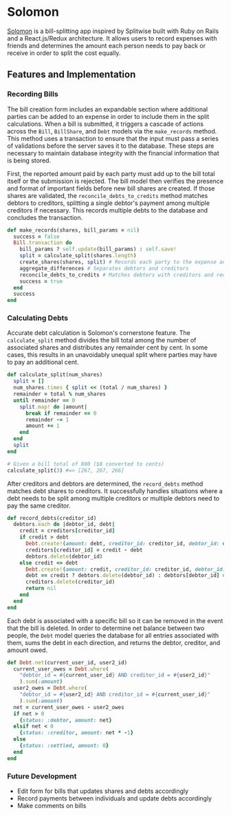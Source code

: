 # Solomon

[Solomon][solomon] is a bill-splitting app inspired by Splitwise built with Ruby on Rails and a React.js/Redux architecture. It allows users to record expenses with friends and determines the amount each person needs to pay back or receive in order to split the cost equally.

## Features and Implementation

### Recording Bills

The bill creation form includes an expandable section where additional parties can be added to an expense in order to include them in the split calculations. When a bill is submitted, it triggers a cascade of actions across the `Bill`, `BillShare`, and `Debt` models via the `make_records` method. This method uses a transaction to ensure that the input must pass a series of validations before the server saves it to the database. These steps are necessary to maintain database integrity with the financial information that is being stored.

First, the reported amount paid by each party must add up to the bill total itself or the submission is rejected. The bill model then verifies the presence and format of important fields before new bill shares are created. If those shares are validated, the `reconcile_debts_to_credits` method matches debtors to creditors, splitting a single debtor's payment among multiple creditors if necessary. This records multiple debts to the database and concludes the transaction.

```rb
def make_records(shares, bill_params = nil)
  success = false
  Bill.transaction do
    bill_params ? self.update(bill_params) : self.save!
    split = calculate_split(shares.length)
    create_shares(shares, split) # Records each party to the expense and the amount they paid
    aggregate_differences # Separates debtors and creditors
    reconcile_debts_to_credits # Matches debtors with creditors and records amount owed to each
    success = true
  end
  success
end
```

### Calculating Debts

Accurate debt calculation is Solomon's cornerstone feature. The `calculate_split` method divides the bill total among the number of associated shares and distributes any remainder cent by cent. In some cases, this results in an unavoidably unequal split where parties may have to pay an additional cent.

```rb
def calculate_split(num_shares)
  split = []
  num_shares.times { split << (total / num_shares) }
  remainder = total % num_shares
  until remainder == 0
    split.map! do |amount|
      break if remainder == 0
      remainder -= 1
      amount += 1
    end
  end
  split
end

# Given a bill total of 800 ($8 converted to cents)
calculate_split(3) #=> [267, 267, 266]
```

After creditors and debtors are determined, the `record_debts` method matches debt shares to creditors. It successfully handles situations where a debt needs to be split among multiple creditors or multiple debtors need to pay the same creditor.

```rb
def record_debts(creditor_id)
  debtors.each do |debtor_id, debt|
    credit = creditors[creditor_id]
    if credit > debt
      Debt.create!(amount: debt, creditor_id: creditor_id, debtor_id: debtor_id, bill_id: self.id)
      creditors[creditor_id] = credit - debt
      debtors.delete(debtor_id)
    else credit <= debt
      Debt.create!(amount: credit, creditor_id: creditor_id, debtor_id: debtor_id, bill_id: self.id)
      debt == credit ? debtors.delete(debtor_id) : debtors[debtor_id] = debt - credit
      creditors.delete(creditor_id)
      return nil
    end
  end
end
```

Each debt is associated with a specific bill so it can be removed in the event that the bill is deleted. In order to determine net balance between two people, the `Debt` model queries the database for all entries associated with them, sums the debt in each direction, and returns the debtor, creditor, and amount owed.

```rb
def Debt.net(current_user_id, user2_id)
  current_user_owes = Debt.where(
    "debtor_id = #{current_user_id} AND creditor_id = #{user2_id}"
    ).sum(:amount)
  user2_owes = Debt.where(
    "debtor_id = #{user2_id} AND creditor_id = #{current_user_id}"
    ).sum(:amount)
  net = current_user_owes - user2_owes
  if net > 0
    {status: :debtor, amount: net}
  elsif net < 0
    {status: :creditor, amount: net * -1}
  else
    {status: :settled, amount: 0}
  end
end
```

### Future Development

* Edit form for bills that updates shares and debts accordingly
* Record payments between individuals and update debts accordingly
* Make comments on bills

[solomon]: http://www.solomon-app.us/
